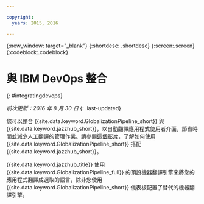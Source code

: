 ```yaml
---

copyright:
  years: 2015, 2016

---
```


{:new_window: target="_blank"}
{:shortdesc: .shortdesc}
{:screen:.screen}
{:codeblock:.codeblock}

# 與 IBM DevOps 整合
{: #integratingdevops}

*前次更新：2016 年 8 月 30 日*
{: .last-updated}

您可以整合 {{site.data.keyword.GlobalizationPipeline_short}} 與 {{site.data.keyword.jazzhub_short}}，以自動翻譯應用程式使用者介面，節省時間並減少人工翻譯的管理作業。請參閱[這個影片](https://www.youtube.com/watch?v=sSrIUjRbXYQ)，了解如何使用 {{site.data.keyword.GlobalizationPipeline_short}} 搭配 {{site.data.keyword.jazzhub_short}}。

{{site.data.keyword.jazzhub_title}} 使用 {{site.data.keyword.GlobalizationPipeline_full}} 的預設機器翻譯引擎來將您的應用程式翻譯成選取的語言，除非您使用 {{site.data.keyword.GlobalizationPipeline_short}} 儀表板配置了替代的機器翻譯引擎。


